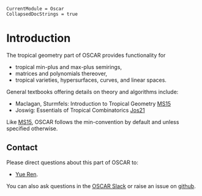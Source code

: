 ```@meta
CurrentModule = Oscar
CollapsedDocStrings = true
```

# Introduction
The tropical geometry part of OSCAR provides functionality for
- tropical min-plus and max-plus semirings,
- matrices and polynomials thereover,
- tropical varieties, hypersurfaces, curves, and linear spaces.


General textbooks offering details on theory and algorithms include:
- Maclagan, Sturmfels: Introduction to Tropical Geometry [MS15](@cite)
- Joswig: Essentials of Tropical Combinatorics [Jos21](@cite)

Like [MS15](@cite), OSCAR follows the min-convention by default and unless specified otherwise.

## Contact
Please direct questions about this part of OSCAR to:
* [Yue Ren](https://www.yueren.de/).

You can also ask questions in the [OSCAR Slack](https://www.oscar-system.org/community/#slack) or raise an issue on [github](https://www.oscar-system.org/community/#how-to-report-issues).
